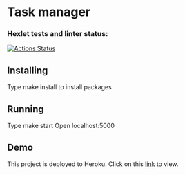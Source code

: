 # Task manager
### Hexlet tests and linter status:
[![Actions Status](https://github.com/Tatyana100500/backend-project-lvl4/workflows/hexlet-check/badge.svg)](https://github.com/Tatyana100500/backend-project-lvl4/actions)

## Installing

Type make install to install packages

## Running

Type make start Open localhost:5000

## Demo

This project is deployed to Heroku. Click on this <a href='http://localhost:5000'>link</a> to view.